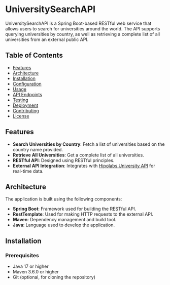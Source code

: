 # UniversitySearchAPI

UniversitySearchAPI is a Spring Boot-based RESTful web service that allows users to search for universities around the world. The API supports querying universities by country, as well as retrieving a complete list of all universities from an external public API.

## Table of Contents

- [Features](#features)
- [Architecture](#architecture)
- [Installation](#installation)
- [Configuration](#configuration)
- [Usage](#usage)
- [API Endpoints](#api-endpoints)
- [Testing](#testing)
- [Deployment](#deployment)
- [Contributing](#contributing)
- [License](#license)

## Features

- **Search Universities by Country**: Fetch a list of universities based on the country name provided.
- **Retrieve All Universities**: Get a complete list of all universities.
- **RESTful API**: Designed using RESTful principles.
- **External API Integration**: Integrates with [Hipolabs University API](http://universities.hipolabs.com) for real-time data.

## Architecture

The application is built using the following components:
- **Spring Boot**: Framework used for building the RESTful API.
- **RestTemplate**: Used for making HTTP requests to the external API.
- **Maven**: Dependency management and build tool.
- **Java**: Language used to develop the application.

## Installation

### Prerequisites

- Java 17 or higher
- Maven 3.6.0 or higher
- Git (optional, for cloning the repository)